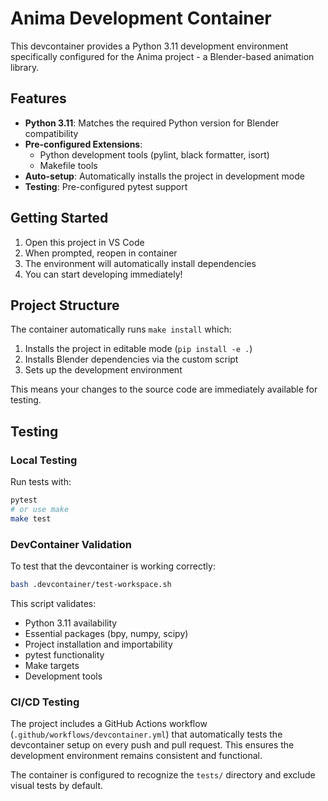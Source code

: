 # Anima Development Container

This devcontainer provides a Python 3.11 development environment specifically configured for the Anima project - a Blender-based animation library.

## Features

- **Python 3.11**: Matches the required Python version for Blender compatibility
- **Pre-configured Extensions**: 
  - Python development tools (pylint, black formatter, isort)
  - Makefile tools
- **Auto-setup**: Automatically installs the project in development mode
- **Testing**: Pre-configured pytest support

## Getting Started

1. Open this project in VS Code
2. When prompted, reopen in container
3. The environment will automatically install dependencies
4. You can start developing immediately!

## Project Structure

The container automatically runs `make install` which:
1. Installs the project in editable mode (`pip install -e .`)
2. Installs Blender dependencies via the custom script
3. Sets up the development environment

This means your changes to the source code are immediately available for testing.

## Testing

### Local Testing
Run tests with:
```bash
pytest
# or use make
make test
```

### DevContainer Validation
To test that the devcontainer is working correctly:
```bash
bash .devcontainer/test-workspace.sh
```

This script validates:
- Python 3.11 availability
- Essential packages (bpy, numpy, scipy)
- Project installation and importability
- pytest functionality
- Make targets
- Development tools

### CI/CD Testing
The project includes a GitHub Actions workflow (`.github/workflows/devcontainer.yml`) that automatically tests the devcontainer setup on every push and pull request. This ensures the development environment remains consistent and functional.

The container is configured to recognize the `tests/` directory and exclude visual tests by default.
